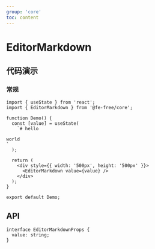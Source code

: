 ```yaml
---
group: 'core'
toc: content
---
```


# EditorMarkdown

## 代码演示

### 常规

```tsx
import { useState } from 'react';
import { EditorMarkdown } from '@fe-free/core';

function Demo() {
  const [value] = useState(
    `# hello

world
`
  );

  return (
    <div style={{ width: '500px', height: '500px' }}>
      <EditorMarkdown value={value} />
    </div>
  );
}

export default Demo;
```

## API

```tsx | pure
interface EditorMarkdownProps {
  value: string;
}
```
